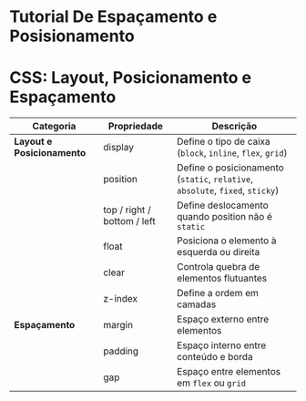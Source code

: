 # Tutorial De Espaçamento e Posisionamento

# CSS: Layout, Posicionamento e Espaçamento

| Categoria               | Propriedade     | Descrição |
|-------------------------|----------------|-----------|
| **Layout e Posicionamento** | display        | Define o tipo de caixa (`block`, `inline`, `flex`, `grid`) |
|                         | position       | Define o posicionamento (`static`, `relative`, `absolute`, `fixed`, `sticky`) |
|                         | top / right / bottom / left | Define deslocamento quando position não é `static` |
|                         | float          | Posiciona o elemento à esquerda ou direita |
|                         | clear          | Controla quebra de elementos flutuantes |
|                         | z-index        | Define a ordem em camadas |
| **Espaçamento**         | margin         | Espaço externo entre elementos |
|                         | padding        | Espaço interno entre conteúdo e borda |
|                         | gap            | Espaço entre elementos em `flex` ou `grid` |
